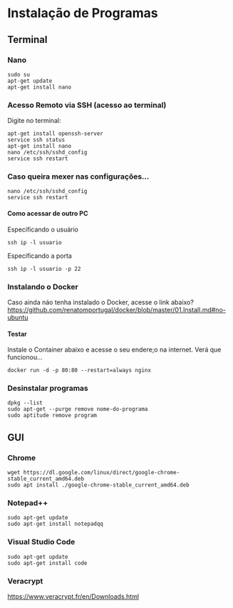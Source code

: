 # Instalação de Programas
## Terminal
### Nano
```
sudo su
apt-get update
apt-get install nano
```
### Acesso Remoto via SSH (acesso ao terminal)
Digite no terminal:<br>
```
apt-get install openssh-server
service ssh status
apt-get install nano
nano /etc/ssh/sshd_config
service ssh restart
```
### Caso queira mexer nas configurações...
```
nano /etc/ssh/sshd_config
service ssh restart
```
#### Como acessar de outro PC
Especificando o usuário<br>
```
ssh ip -l usuario
```
Especificando a porta<br>
```
ssh ip -l usuario -p 22
```
### Instalando o Docker
Caso ainda náo tenha instalado o Docker, acesse o link abaixo?<br>
https://github.com/renatomportugal/docker/blob/master/01.Install.md#no-ubuntu<br>

#### Testar
Instale o Container abaixo e acesse o seu endere;o na internet. Verá que funcionou...<br>
```
docker run -d -p 80:80 --restart=always nginx
```

### Desinstalar programas
```
dpkg --list
sudo apt-get --purge remove nome-do-programa
sudo aptitude remove program
```
## GUI
### Chrome
```
wget https://dl.google.com/linux/direct/google-chrome-stable_current_amd64.deb
sudo apt install ./google-chrome-stable_current_amd64.deb
```
### Notepad++
```
sudo apt-get update
sudo apt-get install notepadqq
```
### Visual Studio Code
```
sudo apt-get update
sudo apt-get install code 
```
### Veracrypt
https://www.veracrypt.fr/en/Downloads.html<br>
